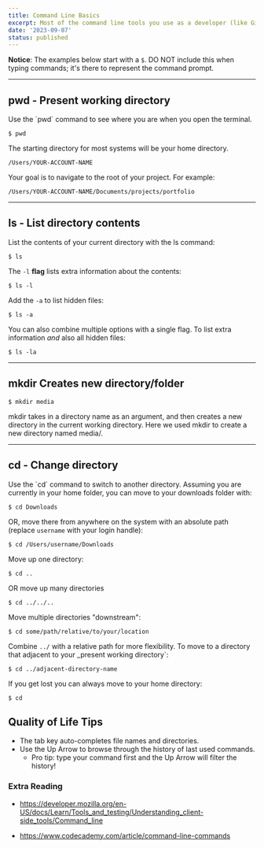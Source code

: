 ```yaml
---
title: Command Line Basics
excerpt: Most of the command line tools you use as a developer (like Git, Node and npm) will **assume that you are in the root directory (i.e. top folder) of your project**. We will cover the main system commands that help up us navigate the file system.
date: '2023-09-07'
status: published
---
```


**Notice**: The examples below start with a `$`. DO NOT include this when typing commands; it's there to represent the command prompt.

---

<h2>pwd - Present working directory</h2>
Use the `pwd` command to see where you are when you open the terminal.

```
$ pwd
```

The starting directory for most systems will be your home directory.

```
/Users/YOUR-ACCOUNT-NAME
```

Your goal is to navigate to the root of your project. For example:

```
/Users/YOUR-ACCOUNT-NAME/Documents/projects/portfolio
```

---

<h2>ls - List directory contents</h2>
List the contents of your current directory with the ls command:

```
$ ls
```

The `-l` **flag** lists extra information about the contents:

```
$ ls -l
```

Add the `-a` to list hidden files:

```
$ ls -a
```

You can also combine multiple options with a single flag. To list extra information _and_ also all hidden files:

```
$ ls -la
```
---

<h2>mkdir Creates new directory/folder</h2>

```
$ mkdir media
```
mkdir takes in a directory name as an argument, and then creates a new directory in the current working directory. Here we used mkdir to create a new directory named media/.

---

<h2>cd - Change directory</h2>
Use the `cd` command to switch to another directory. Assuming you are currently in your home folder, you can move to your downloads folder with:

```
$ cd Downloads
```

OR, move there from anywhere on the system with an absolute path (replace `username` with your login handle):

```
$ cd /Users/username/Downloads
```

Move up one directory:

```
$ cd ..
```

OR move up many directories

```
$ cd ../../..
```

Move multiple directories "downstream":

```
$ cd some/path/relative/to/your/location
```

Combine `../` with a relative path for more flexibility. To move to a directory that adjacent to your _present working directory`:

```
$ cd ../adjacent-directory-name
```

If you get lost you can always move to your home directory:

```
$ cd
```

<h2>Quality of Life Tips</h2>

- The tab key auto-completes file names and directories.
- Use the Up Arrow to browse through the history of last used commands.
    - Pro tip: type your command first and the Up Arrow will filter the history!

### Extra Reading
- https://developer.mozilla.org/en-US/docs/Learn/Tools_and_testing/Understanding_client-side_tools/Command_line

- https://www.codecademy.com/article/command-line-commands
